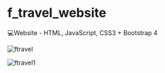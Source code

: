 # f_travel_website
:computer:Website - HTML, JavaScript, CSS3 + Bootstrap 4

![ftravel](https://user-images.githubusercontent.com/62938087/88102632-42789680-cb76-11ea-9b45-05c5d46edca4.png)

![ftravel1](https://user-images.githubusercontent.com/62938087/88103034-d9455300-cb76-11ea-9f21-6f3eb8596626.gif)
